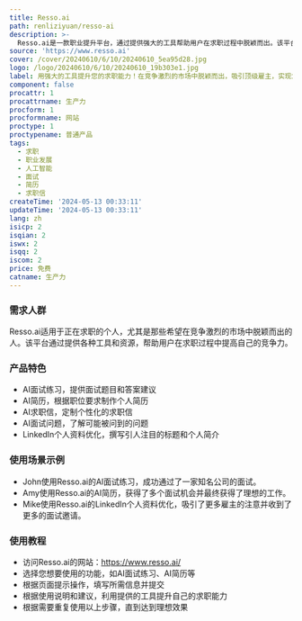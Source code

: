 ```yaml
---
title: Resso.ai
path: renliziyuan/resso-ai
description: >-
  Resso.ai是一款职业提升平台，通过提供强大的工具帮助用户在求职过程中脱颖而出。该平台提供AI面试练习、AI简历、AI求职信、AI面试问题、LinkedIn个人资料优化等功能，帮助用户在求职过程中取得更好的效果。
source: 'https://www.resso.ai'
cover: /cover/20240610/6/10/20240610_5ea95d28.jpg
logo: /logo/20240610/6/10/20240610_19b303e1.jpg
label: 用强大的工具提升您的求职能力！在竞争激烈的市场中脱颖而出，吸引顶级雇主，实现您的梦想工作。通过人工智能掌握面试技巧。
component: false
procattr: 1
procattrname: 生产力
procform: 1
procformname: 网站
proctype: 1
proctypename: 普通产品
tags:
  - 求职
  - 职业发展
  - 人工智能
  - 面试
  - 简历
  - 求职信
createTime: '2024-05-13 00:33:11'
updateTime: '2024-05-13 00:33:11'
lang: zh
isicp: 2
isqian: 2
iswx: 2
isqq: 2
iscom: 2
price: 免费
catname: 生产力
---
```




### 需求人群
Resso.ai适用于正在求职的个人，尤其是那些希望在竞争激烈的市场中脱颖而出的人。该平台通过提供各种工具和资源，帮助用户在求职过程中提高自己的竞争力。

### 产品特色
* AI面试练习，提供面试题目和答案建议
* AI简历，根据职位要求制作个人简历
* AI求职信，定制个性化的求职信
* AI面试问题，了解可能被问到的问题
* LinkedIn个人资料优化，撰写引人注目的标题和个人简介

### 使用场景示例
* John使用Resso.ai的AI面试练习，成功通过了一家知名公司的面试。
* Amy使用Resso.ai的AI简历，获得了多个面试机会并最终获得了理想的工作。
* Mike使用Resso.ai的LinkedIn个人资料优化，吸引了更多雇主的注意并收到了更多的面试邀请。

### 使用教程
* 访问Resso.ai的网站：https://www.resso.ai/
* 选择您想要使用的功能，如AI面试练习、AI简历等
* 根据页面提示操作，填写所需信息并提交
* 根据使用说明和建议，利用提供的工具提升自己的求职能力
* 根据需要重复使用以上步骤，直到达到理想效果

  
